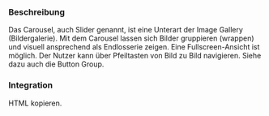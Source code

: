 ### Beschreibung

Das Carousel, auch Slider genannt, ist eine Unterart der Image Gallery (Bildergalerie). Mit dem Carousel lassen sich Bilder gruppieren (wrappen) und visuell ansprechend als Endlosserie zeigen. Eine Fullscreen-Ansicht ist möglich.  Der Nutzer kann über Pfeiltasten von Bild zu Bild navigieren. Siehe dazu auch die Button Group.

### Integration

HTML kopieren.
